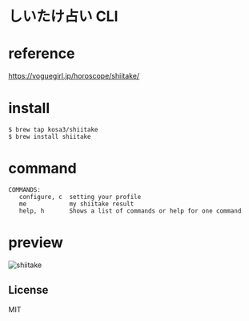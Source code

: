 # しいたけ占い CLI

# reference

https://voguegirl.jp/horoscope/shiitake/

# install

```
$ brew tap kosa3/shiitake
$ brew install shiitake
```

# command

```
COMMANDS:
   configure, c  setting your profile
   me            my shiitake result
   help, h       Shows a list of commands or help for one command
```

# preview

![shiitake](https://user-images.githubusercontent.com/19683276/83967587-f80cc480-a8fd-11ea-8f13-b7ffda8c85c1.gif)

## License
MIT
